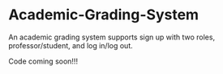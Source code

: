 # Academic-Grading-System
An academic grading system supports sign up with two roles, professor/student, and log in/log out.

Code coming soon!!!
